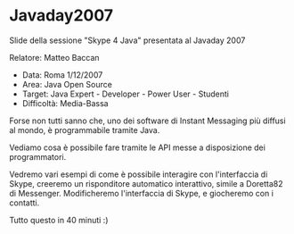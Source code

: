 # Javaday2007

Slide della sessione "Skype 4 Java" presentata al Javaday 2007

Relatore: Matteo Baccan

- Data: Roma 1/12/2007
- Area: Java Open Source
- Target: Java Expert - Developer - Power User - Studenti
- Difficoltà: Media-Bassa

Forse non tutti sanno che, uno dei software di Instant Messaging più diffusi al mondo, è programmabile tramite Java.

Vediamo cosa è possibile fare tramite le API messe a disposizione dei programmatori.

Vedremo vari esempi di come è possibile interagire con l'interfaccia di Skype, creeremo un risponditore automatico interattivo, simile a Doretta82 di Messenger. Modificheremo l'interfaccia di Skype, e giocheremo con i contatti.

Tutto questo in 40 minuti :)
